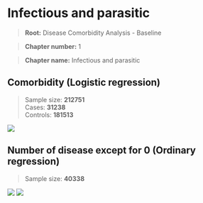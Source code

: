 # Infectious and parasitic

> **Root:** Disease Comorbidity Analysis - Baseline

> **Chapter number:** 1  

> **Chapter name:** Infectious and parasitic  

## Comorbidity (Logistic regression)
> Sample size: **212751**  
> Cases: **31238**  
> Controls: **181513**
<img src="/Chapter/Figures/Incidence/LG/Chapter_1.png"/>
<CsvTable src="/public/Chapter/Data/Incidence/LG/LG_Chapter_1.csv" label="🔍 View full results" />

## Number of disease except for 0 (Ordinary regression)
> Sample size: **40338**
<img src="/Chapter/Figures/Incidence/Histogram/Chapter_1_in.png"/>
<CsvTable src="/public/Chapter/Data/Incidence/Histogram/Chapter_1_in.csv" label="🔍 View full results" />

<img src="/Chapter/Figures/Incidence/ORD/Chapter_1.png"/>
<CsvTable src="/public/Chapter/Data/Incidence/ORD/ORD_Chapter_1.csv" label="🔍 View full results" />

